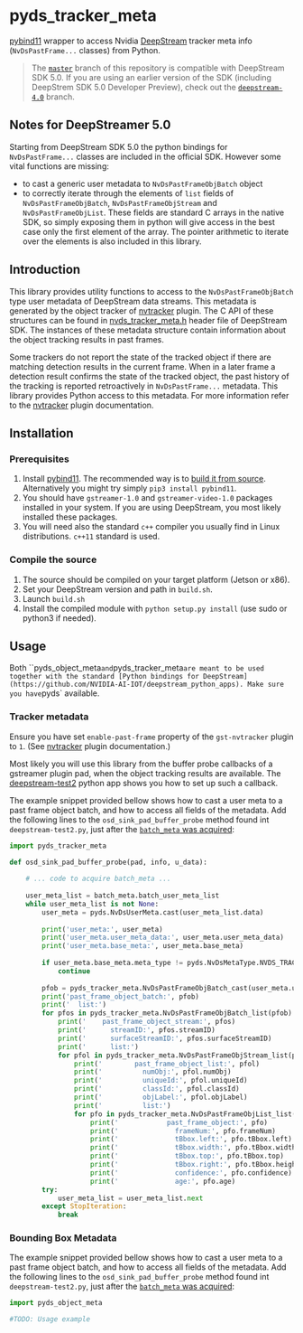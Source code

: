 # pyds_tracker_meta

[pybind11](https://github.com/pybind/pybind11) wrapper to access Nvidia [DeepStream](https://developer.nvidia.com/deepstream-sdk) tracker meta info (`NvDsPastFrame...` classes) from Python.

> The [`master`](//github.com/mrtj/pyds_tracker_meta/tree/master) branch of this repository is compatible with DeepStream SDK 5.0. If you are using an earlier version of the SDK (including DeepStrem SDK 5.0 Developer Preview), check out the [`deepstream-4.0`](//github.com/mrtj/pyds_tracker_meta/tree/deepstream-4.0) branch.

## Notes for DeepStreamer 5.0

Starting from DeepStream SDK 5.0 the python bindings for `NvDsPastFrame...` classes are included in the official SDK. However some vital functions are missing:
 - to cast a generic user metadata to `NvDsPastFrameObjBatch` object
 - to correctly iterate through the elements of `list` fields of `NvDsPastFrameObjBatch`, `NvDsPastFrameObjStream` and `NvDsPastFrameObjList`. These fields are standard C arrays in the native SDK, so simply exposing them in python will give access in the best case only the first element of the array. The pointer arithmetic to iterate over the elements is also included in this library.
 
## Introduction

This library provides utility functions to access to the `NvDsPastFrameObjBatch` type user metadata of DeepStream data streams. This metadata is generated by the object tracker of [nvtracker](https://docs.nvidia.com/metropolis/deepstream/dev-guide/#page/DeepStream%20Plugins%20Development%20Guide/deepstream_plugin_details.3.02.html#) plugin. The C API of these structures can be found in [nvds_tracker_meta.h](https://docs.nvidia.com/metropolis/deepstream/dev-guide/DeepStream_Development_Guide/baggage/nvds__tracker__meta_8h.html) header file of DeepStream SDK. The instances of these metadata structure contain information about the object tracking results in past frames. 

Some trackers do not report the state of the tracked object if there are matching detection results in the current frame. When in a later frame a detection result confirms the state of the tracked object, the past history of the tracking is reported retroactively in `NvDsPastFrame...` metadata. This library provides Python access to this metadata. For more information refer to the [nvtracker](https://docs.nvidia.com/metropolis/deepstream/dev-guide/#page/DeepStream%20Plugins%20Development%20Guide/deepstream_plugin_details.3.02.html#) plugin documentation.

## Installation

### Prerequisites

1. Install [pybind11](https://github.com/pybind/pybind11). The recommended way is to [build it from source](https://pybind11.readthedocs.io/en/stable/basics.html?highlight=install#compiling-the-test-cases). Alternatively you might try simply `pip3 install pybind11`.
2. You should have `gstreamer-1.0` and `gstreamer-video-1.0` packages installed in your system. If you are using DeepStream, you most likely installed these packages.
3. You will need also the standard `c++` compiler you usually find in Linux distributions. `c++11` standard is used.

### Compile the source

1. The source should be compiled on your target platform (Jetson or x86).
2. Set your DeepStream version and path in `build.sh`.
3. Launch `build.sh`
4. Install the compiled module with `python setup.py install` (use sudo or python3 if needed).

## Usage

Both ``pyds_object_meta` and `pyds_tracker_meta` are meant to be used together with the standard [Python bindings for DeepStream](https://github.com/NVIDIA-AI-IOT/deepstream_python_apps). Make sure you have `pyds` available.

### Tracker metadata

Ensure you have set `enable-past-frame` property of the `gst-nvtracker` plugin to `1`. (See [nvtracker](https://docs.nvidia.com/metropolis/deepstream/dev-guide/#page/DeepStream%20Plugins%20Development%20Guide/deepstream_plugin_details.3.02.html#) plugin documentation.)

Most likely you will use this library from the buffer probe callbacks of a gstreamer plugin pad, when the object tracking results are available. The [deepstream-test2](https://github.com/NVIDIA-AI-IOT/deepstream_python_apps/tree/master/apps/deepstream-test2) python app shows you how to set up such a callback. 

The example snippet provided bellow shows how to cast a user meta to a past frame object batch, and how to access all fields of the metadata. Add the following lines to the `osd_sink_pad_buffer_probe` method found int `deepstream-test2.py`, just after the [`batch_meta` was acquired](https://github.com/NVIDIA-AI-IOT/deepstream_python_apps/blob/2931f6b295b58aed15cb29074d13763c0f8d47be/apps/deepstream-test2/deepstream_test_2.py#L61):

```python
import pyds_tracker_meta

def osd_sink_pad_buffer_probe(pad, info, u_data):
    
    # ... code to acquire batch_meta ...
    
    user_meta_list = batch_meta.batch_user_meta_list
    while user_meta_list is not None:
        user_meta = pyds.NvDsUserMeta.cast(user_meta_list.data)
        
        print('user_meta:', user_meta)
        print('user_meta.user_meta_data:', user_meta.user_meta_data)
        print('user_meta.base_meta:', user_meta.base_meta)
        
        if user_meta.base_meta.meta_type != pyds.NvDsMetaType.NVDS_TRACKER_PAST_FRAME_META:
            continue
            
        pfob = pyds_tracker_meta.NvDsPastFrameObjBatch_cast(user_meta.user_meta_data)
        print('past_frame_object_batch:', pfob)
        print('  list:')
        for pfos in pyds_tracker_meta.NvDsPastFrameObjBatch_list(pfob):
            print('    past_frame_object_stream:', pfos)
            print('      streamID:', pfos.streamID)
            print('      surfaceStreamID:', pfos.surfaceStreamID)
            print('      list:')
            for pfol in pyds_tracker_meta.NvDsPastFrameObjStream_list(pfos):
                print('        past_frame_object_list:', pfol)
                print('          numObj:', pfol.numObj)
                print('          uniqueId:', pfol.uniqueId)
                print('          classId:', pfol.classId)
                print('          objLabel:', pfol.objLabel)
                print('          list:')
                for pfo in pyds_tracker_meta.NvDsPastFrameObjList_list(pfol):
                    print('            past_frame_object:', pfo)
                    print('              frameNum:', pfo.frameNum)
                    print('              tBbox.left:', pfo.tBbox.left)
                    print('              tBbox.width:', pfo.tBbox.width)
                    print('              tBbox.top:', pfo.tBbox.top)
                    print('              tBbox.right:', pfo.tBbox.height)
                    print('              confidence:', pfo.confidence)
                    print('              age:', pfo.age)
        try:
            user_meta_list = user_meta_list.next
        except StopIteration:
            break
```

### Bounding Box Metadata

The example snippet provided bellow shows how to cast a user meta to a past frame object batch, and how to access all fields of the metadata. Add the following lines to the `osd_sink_pad_buffer_probe` method found int `deepstream-test2.py`, just after the [`batch_meta` was acquired](https://github.com/NVIDIA-AI-IOT/deepstream_python_apps/blob/2931f6b295b58aed15cb29074d13763c0f8d47be/apps/deepstream-test2/deepstream_test_2.py#L61):


```python
import pyds_object_meta

#TODO: Usage example

```